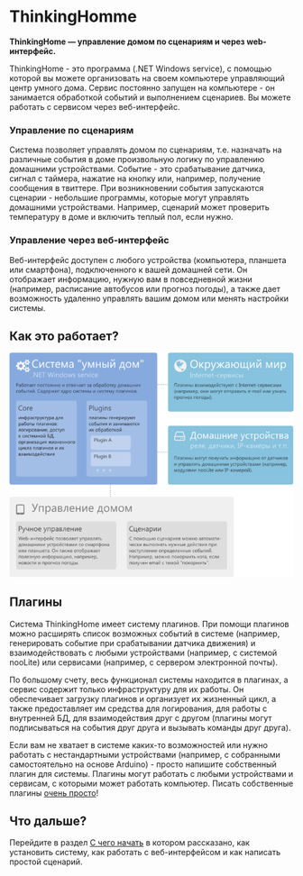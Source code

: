 # ThinkingHomme

**ThinkingHome &mdash; управление домом по сценариям и через web-интерфейс.**

ThinkingHome - это программа (.NET Windows service), с помощью которой вы можете организовать на своем компьютере управляющий центр умного дома. Сервис постоянно запущен на компьютере - он занимается обработкой событий и выполнением сценариев. Вы можете работать с сервисом через веб-интерфейс.

### Управление по сценариям

Система позволяет управлять домом по сценариям, т.е. назначать на различные события в доме произвольную логику по управлению домашними устройствами. Событие - это срабатывание датчика, сигнал с таймера, нажатие на кнопку или, например, получение сообщения в твиттере. При возникновении события запускаются сценарии - небольшие программы, которые могут управлять домашними устройствами. Например, сценарий может проверить температуру в доме и включить теплый пол, если нужно.

### Управление через веб-интерфейс

Веб-интерфейс доступен с любого устройства (компьютера, планшета или смартфона), подключенного к вашей домашней сети. Он отображает информацию, нужную вам в повседневной жизни (например, расписание автобусов или прогноз погоды), а также дает возможность удаленно управлять вашим домом или менять настройки системы.

## Как это работает?

![Thinking-Home.System - система управления умным домом](doc/images/scheme.png)

## Плагины

Система ThinkingHome имеет систему плагинов. При помощи плагинов можно расширять список возможных событий в системе (например, генерировать событие при срабатывании датчика движения) и взаимодействовать с любыми устройствами (например, с системой nooLite) или сервисами (например, с сервером электронной почты).

По большому счету, весь функционал системы находится в плагинах, а сервис содержит только инфраструктуру для их работы. Он обеспечивает загрузку плагинов и организует их жизненный цикл, а также предоставляет им средства для логирования, для работы с внутренней БД, для взаимодействия друг с другом (плагины могут подписываться на события друг друга и вызывать команды друг друга).

Если вам не хватает в системе каких-то возможностей или нужно работать с нестандартными устройствами (например, с собранными самостоятельно на основе Arduino) - просто напишите собственный плагин для системы. Плагины могут работать с любыми устройствами и сервисам, с которыми может работать компьютер. Писать собственные плагины [очень просто](doc/PLUGINS.md)! 

## Что дальше?

Перейдите в раздел [С чего начать](doc/GETTING-STARTED.md) в котором рассказано, как установить систему, как работать с веб-интерфейсом  и как написать простой сценарий.
